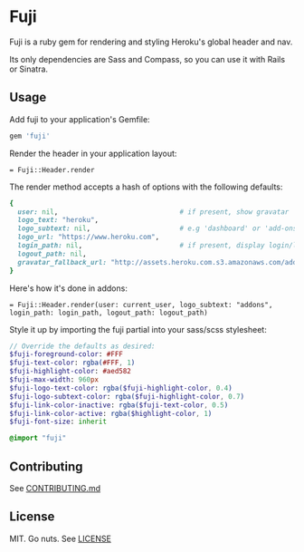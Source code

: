 Fuji
====

Fuji is a ruby gem for rendering and styling Heroku's global header and nav.

Its only dependencies are Sass and Compass, so you can use it with Rails or Sinatra.

Usage
-----

Add fuji to your application's Gemfile:

```ruby
gem 'fuji'
```

Render the header in your application layout:

```haml
= Fuji::Header.render
```

The render method accepts a hash of options with the following defaults:

```ruby
{
  user: nil,                              # if present, show gravatar
  logo_text: "heroku",
  logo_subtext: nil,                      # e.g 'dashboard' or 'add-ons'
  logo_url: "https://www.heroku.com",
  login_path: nil,                        # if present, display login/logout links
  logout_path: nil,
  gravatar_fallback_url: "http://assets.heroku.com.s3.amazonaws.com/addons.heroku.com/gravatar_default.png"
}
```

Here's how it's done in addons:

```haml
= Fuji::Header.render(user: current_user, logo_subtext: "addons", login_path: login_path, logout_path: logout_path)
```

Style it up by importing the fuji partial into your sass/scss stylesheet:

```sass
// Override the defaults as desired:
$fuji-foreground-color: #FFF
$fuji-text-color: rgba(#FFF, 1)
$fuji-highlight-color: #aed582
$fuji-max-width: 960px
$fuji-logo-text-color: rgba($fuji-highlight-color, 0.4)
$fuji-logo-subtext-color: rgba($fuji-highlight-color, 0.7)
$fuji-link-color-inactive: rgba($fuji-text-color, 0.5)
$fuji-link-color-active: rgba($highlight-color, 1)
$fuji-font-size: inherit

@import "fuji"
```

## Contributing

See [CONTRIBUTING.md](CONTRIBUTING.md)

## License

MIT. Go nuts. See [LICENSE](LICENSE)